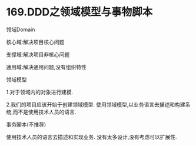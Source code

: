 # 169.DDD之领域模型与事物脚本

领域Domain

核心域:解决项目核心问题

支撑域:解决项目非核心问题

通用域:解决通用问题,没有组织特性

领域模型

1.对于领域内的对象进行建模.

2.我们的项目应该开始于创建领域模型.
使用领域模型,以业务语言去描述和构建系统,而不是使用技术人员的语言.

事务脚本(不推荐)

使用技术人员的语言去描述和实现业务. 没有太多设计,没有考虑可以扩展性.

